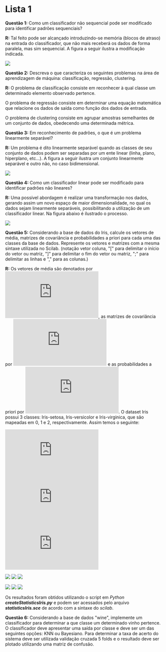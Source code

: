 # Lista 1 

**Questão 1:** Como um classificador não sequencial pode ser modificado para identificar padrões sequenciais?

**R:** Tal feito pode ser alcançado introduzindo-se memória (blocos de atraso) na entrada do classificador, que não mais receberá os dados de forma paralela, mas sim sequencial. A figura a seguir ilustra a modificação indicada.

![](https://user-images.githubusercontent.com/48038742/124295644-78b4e900-db2f-11eb-95e5-89fb556c3cee.png)



**Questão 2:** Descreva o que caracteriza os seguintes problemas na área de aprendizagem de máquina: classificação, regressão, clustering.

**R:** O problema de classificação consiste em reconhecer à qual classe um determinado elemento observado pertence.

O problema de regressão consiste em determinar uma equação matemática que relacione os dados de saída como função dos dados de entrada.

O problema de clustering consiste em agrupar amostras semelhantes de um conjunto de dados, obedecendo uma determinada métrica.




**Questão 3:** Em reconhecimento de padrões, o que é um problema linearmente separável?

**R:** Um problema é dito linearmente separável quando as classes de seu conjunto de dados podem ser separadas por um ente linear (linha, plano, hiperplano, etc...). A figura a seguir ilustra um conjunto linearmente separável e outro não, no caso bidimensional.

![](https://jtsulliv.github.io/images/perceptron/linsep_new.png?raw=True)



**Questão 4:** Como um classificador linear pode ser modificado para identificar padrões não lineares?

**R:** Uma possível abordagem é realizar uma transformação nos dados, gerando assim um novo espaço de maior dimensionalidade, no qual os dados sejam linearmente separáveis, possibilitando a utilização de um classificador linear. Na figura abaixo é ilustrado o processo.

![](https://miro.medium.com/max/1400/1*zWzeMGyCc7KvGD9X8lwlnQ.png)



**Questão 5:** Considerando a base de dados do Iris, calcule os vetores de média, matrizes de covariância e probabilidades a priori para cada uma das classes da base de dados. Represente os vetores e matrizes com a mesma sintaxe utilizada no Scilab. (notação vetor coluna, "[" para delimitar o início do vetor ou matriz, "]" para delimitar o fim do vetor ou matriz, ";" para delimitar as linhas e "," para as colunas.)

**R:** Os vetores de média são denotados por ![](https://latex.codecogs.com/gif.latex?%5Cbar%7B%5Cmathbf%7Bx%7D%7D_i), as matrizes de covariância por ![](https://latex.codecogs.com/gif.latex?%5Cmathbf%7B%5CSigma%7D_i) e as probabilidades a priori por ![](https://latex.codecogs.com/gif.latex?p_i). O dataset Iris possui 3 classes: Iris-setosa, Iris-versicolor e Iris-virginica, que são mapeadas em 0, 1 e 2, respectivamente. Assim temos o seguinte:


![](https://latex.codecogs.com/gif.latex?%5Cbar%7B%5Cmathbf%7Bx%7D%7D_0%20%3D%20%5Cbegin%7Bbmatrix%7D%205.006%5C%5C%203.418%5C%5C%201.464%5C%5C%200.244%20%5Cend%7Bbmatrix%7D)
![](https://latex.codecogs.com/gif.latex?%5Cmathbf%7B%5CSigma%7D_0%20%3D%20%5Cbegin%7Bbmatrix%7D%200.12424898%20%26%200.10029796%20%26%200.01613878%20%26%200.01054694%5C%5C%200.10029796%20%26%200.14517959%20%26%200.01168163%20%26%200.01143673%5C%5C%200.01613878%20%26%200.01168163%20%26%200.03010612%20%26%200.00569796%5C%5C%200.01054694%20%26%200.01143673%20%26%200.00569796%20%26%200.01149388%20%5Cend%7Bbmatrix%7D)
![](https://latex.codecogs.com/gif.latex?p_0%20%3D%20%5Cfrac%7B1%7D%7B3%7D)


![](https://latex.codecogs.com/gif.download?%5Cbar%7B%5Cmathbf%7Bx%7D%7D_1%20%3D%20%5Cbegin%7Bbmatrix%7D%206.588%5C%5C%202.974%5C%5C%205.552%5C%5C%202.026%20%5Cend%7Bbmatrix%7D)   ![](https://latex.codecogs.com/gif.download?%5Cmathbf%7B%5CSigma%7D_1%20%3D%20%5Cbegin%7Bbmatrix%7D%200.40434286%20%26%200.09376327%20%26%200.3032898%20%26%200.04909388%5C%5C%200.09376327%20%26%200.10400408%20%26%200.07137959%20%26%200.04762857%5C%5C%200.3032898%20%26%200.07137959%20%26%200.30458776%20%26%200.04882449%5C%5C%200.04909388%20%26%200.04762857%20%26%200.04882449%20%26%200.07543265%20%5Cend%7Bbmatrix%7D)   ![](https://latex.codecogs.com/gif.download?p_1%20%3D%20%5Cfrac%7B1%7D%7B3%7D)


![](https://latex.codecogs.com/gif.download?%5Cbar%7B%5Cmathbf%7Bx%7D%7D_2%20%3D%20%5Cbegin%7Bbmatrix%7D%206.588%5C%5C%202.974%5C%5C%205.552%5C%5C%202.026%20%5Cend%7Bbmatrix%7D)   ![](https://latex.codecogs.com/gif.download?%5Cmathbf%7B%5CSigma%7D_2%20%3D%20%5Cbegin%7Bbmatrix%7D%200.40434286%20%26%200.09376327%20%26%200.3032898%20%26%200.04909388%5C%5C%200.09376327%20%26%200.10400408%20%26%200.07137959%20%26%200.04762857%5C%5C%200.3032898%20%26%200.07137959%20%26%200.30458776%20%26%200.04882449%5C%5C%200.04909388%20%26%200.04762857%20%26%200.04882449%20%26%200.07543265%20%5Cend%7Bbmatrix%7D)   ![](https://latex.codecogs.com/gif.download?p_2%20%3D%20%5Cfrac%7B1%7D%7B3%7D)

Os resultados foram obtidos utilizando o script em _Python_ **_createStatisticsIris.py_** e podem ser acessados pelo arquivo **_statisticsIris.sce_**  de acordo com a sintaxe do _scilab_.



**Questão 6:** Considerando a base de dados "wine", implemente um classificador para determinar a que classe um determinado vinho pertence. O classificador deve apresentar uma saída por classe e deve ser um das seguintes opções: KNN ou Bayesiano. Para determinar a taxa de acerto do sistema deve ser utilizada validação cruzada 5 folds e o resultado deve ser plotado utilizando uma matriz de confusão.

